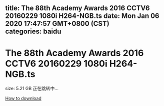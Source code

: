 
title: The 88th Academy Awards 2016 CCTV6 20160229 1080i H264-NGB.ts
date: Mon Jan 06 2020 17:47:57 GMT+0800 (CST)    
categories: baidu
---

# The 88th Academy Awards 2016 CCTV6 20160229 1080i H264-NGB.ts
size: 5.21 GB
 正在跳转中...
 

[How to download](https://bpcam.bemobtrk.com/go/2ceec3aa-1ca2-46d6-b9ff-aaa5c184517c?jno=5479)